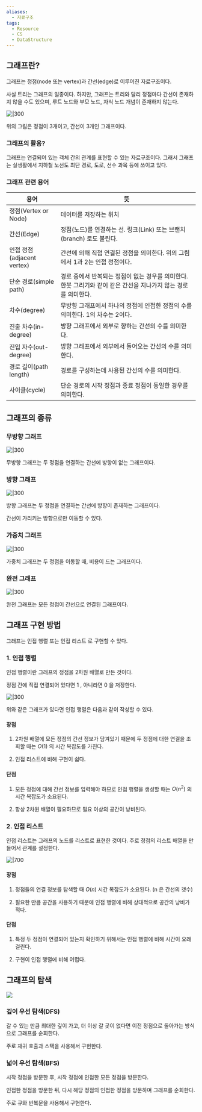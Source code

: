 ```yaml
---
aliases:
  - 자료구조
tags:
  - Resource
  - CS
  - DataStructure
---
```



## 그래프란?

그래프는 정점(node 또는 vertex)과 간선(edge)로 이루어진 자료구조이다.

사실 트리는 그래프의 일종이다. 하지만, 그래프는 트리와 달리 정점마다 간선이 존재하지 않을 수도 있으며, 루트 노드와 부모 노드, 자식 노드 개념이 존재하지 않는다.

![|300](https://oopy.lazyrockets.com/api/v2/notion/image?src=https%3A%2F%2Fs3-us-west-2.amazonaws.com%2Fsecure.notion-static.com%2Fa9d7ddb1-a0f5-4216-9410-f9624a2b5045%2Fgraph.drawio.png&blockId=d62d94fb-057e-4155-a47a-d23021dc99fe)

위의 그림은 정점이 3개이고, 간선이 3개인 그래프이다.

### 그래프의 활용?

그래프는 연결되어 있는 객체 간의 관계를 표현할 수 있는 자료구조이다. 그래서 그래프는 실생활에서 지하철 노선도 최단 경로, 도로, 선수 과목 등에 쓰이고 있다.

### 그래프 관련 용어


| 용어                     | 뜻                                                                |
| ---------------------- | ---------------------------------------------------------------- |
| 정점(Vertex or Node)     | 데이터를 저장하는 위치                                                     |
| 간선(Edge)               | 정점(노드)를 연결하는 선. 링크(Link) 또는 브랜치(branch) 로도 불린다.                  |
| 인접 정점(adjacent vertex) | 간선에 의해 직접 연결된 정점을 의미한다. 위의 그림에서 1과 2는 인접 정점이다.                   |
| 단순 경로(simple path)     | 경로 중에서 반복되는 정점이 없는 경우를 의미한다. 한붓 그리기와 같이 같은 간선을 지나가지 않는 경로를 의미한다. |
| 차수(degree)             | 무방향 그래프에서 하나의 정점에 인접한 정점의 수를 의미한다. 1의 차수는 2이다.                   |
| 진출 차수(in-degree)       | 방향 그래프에서 외부로 향하는 간선의 수를 의미한다.                                    |
| 진입 자수(out-degree)      | 방향 그래프에서 외부에서 들어오는 간선의 수를 의미한다.                                  |
| 경로 길이(path length)     | 경로를 구성하는데 사용된 간선의 수를 의미한다.                                       |
| 사이클(cycle)             | 단순 경로의 시작 정점과 종료 정점이 동일한 경우를 의미한다.                               |

## 그래프의 종류

### 무방향 그래프

![|300](https://oopy.lazyrockets.com/api/v2/notion/image?src=https%3A%2F%2Fs3-us-west-2.amazonaws.com%2Fsecure.notion-static.com%2Fb983dae3-b338-43c9-bf5c-fd6edef91571%2Fgraph.drawio_(1).png&blockId=52508f3f-57ab-45fd-a03b-f5547e05f9a4)

무방향 그래프는 두 정점을 연결하는 간선에 방향이 없는 그래프이다.

### 방향 그래프

![|300](https://oopy.lazyrockets.com/api/v2/notion/image?src=https%3A%2F%2Fs3-us-west-2.amazonaws.com%2Fsecure.notion-static.com%2F3bace58d-2983-4408-b565-110e6d4c153b%2Fgraph.drawio_(3).png&blockId=47d27535-92be-422e-9295-a791ad6724f8)

방향 그래프는 두 정점을 연결하는 간선에 방향이 존재하는 그래프이다.

간선이 가리키는 방향으로만 이동할 수 있다.

### 가중치 그래프

![|300](https://oopy.lazyrockets.com/api/v2/notion/image?src=https%3A%2F%2Fs3-us-west-2.amazonaws.com%2Fsecure.notion-static.com%2Faa68e09b-4ab8-46db-ab4c-9aa8376dcd19%2Fgraph.drawio_(4).png&blockId=5606c54c-7e33-4713-8ddb-6d5492e23eff)

가중치 그래프는 두 정점을 이동할 때, 비용이 드는 그래프이다.

### 완전 그래프

![|300](https://oopy.lazyrockets.com/api/v2/notion/image?src=https%3A%2F%2Fs3-us-west-2.amazonaws.com%2Fsecure.notion-static.com%2Fb1a535a1-0364-4613-a048-4e5fd852838a%2Fgraph.drawio_(5).png&blockId=c168a5aa-0076-47c0-ab1a-3f234fe9fe0d)

완전 그래프는 모든 정점이 간선으로 연결된 그래프이다.

## 그래프 구현 방법

그래프는 인접 행렬 또는 인접 리스트 로 구현할 수 있다.

### 1. 인접 행렬

인접 행렬이란 그래프의 정점을 2차원 배열로 만든 것이다.

정점 간에 직접 연결되어 있다면 1 , 아니라면 0 을 저장한다.

![|300](https://oopy.lazyrockets.com/api/v2/notion/image?src=https%3A%2F%2Fs3-us-west-2.amazonaws.com%2Fsecure.notion-static.com%2F74539cbb-5cca-4e9f-b61d-32d5fd6c4edd%2Fgraph.drawio_(1).png&blockId=097d7f6e-c43e-4dc4-97ca-0b9b79bb22a3)

위와 같은 그래프가 있다면 인접 행렬은 다음과 같이 작성할 수 있다.

#### 장점

1. 2차원 배열에 모든 정점의 간선 정보가 담겨있기 때문에 두 정점에 대한 연결을 조회할 때는 $O(1)$ 의 시간 복잡도를 가진다.

2. 인접 리스트에 비해 구현이 쉽다.

#### 단점

1. 모든 정점에 대해 간선 정보를 입력해야 하므로 인접 행렬을 생성할 때는 $O(n^2)$ 의 시간 복잡도가 소요된다.

2. 항상 2차원 배열이 필요하므로 필요 이상의 공간이 낭비된다.

### 2. 인접 리스트

인접 리스트는 그래프의 노드를 리스트로 표현한 것이다. 주로 정점의 리스트 배열을 만들어서 관계를 설정한다.

![|700](https://oopy.lazyrockets.com/api/v2/notion/image?src=https%3A%2F%2Fs3-us-west-2.amazonaws.com%2Fsecure.notion-static.com%2F65e88ffb-7629-47e2-82cc-331acf00391d%2Fgraph.drawio_(2).png&blockId=15d7faba-9846-4169-985f-1a4e851ba136)

#### 장점

1. 정점들의 연결 정보를 탐색할 때 $O(n)$ 시간 복잡도가 소요된다. (n 은 간선의 갯수)

2. 필요한 만큼 공간을 사용하기 때문에 인접 행렬에 비해 상대적으로 공간의 낭비가 적다.

#### 단점

1. 특정 두 정점이 연결되어 있는지 확인하기 위해서는 인접 행렬에 비해 시간이 오래 걸린다.

2. 구현이 인접 행렬에 비해 어렵다.

## 그래프의 탐색

![](https://oopy.lazyrockets.com/api/v2/notion/image?src=https%3A%2F%2Fs3-us-west-2.amazonaws.com%2Fsecure.notion-static.com%2F044e3717-08a5-4f2e-baaf-06452d6d9bf4%2Fdfs_bfs.gif&blockId=19d33091-37f9-4dde-8400-bcbab6804bc9)

### 깊이 우선 탐색(DFS)

갈 수 있는 만큼 최대한 깊이 가고, 더 이상 갈 곳이 없다면 이전 정점으로 돌아가는 방식으로 그래프를 순회한다.

주로 재귀 호출과 스택을 사용해서 구현한다.

### 넓이 우선 탐색(BFS)

시작 정점을 방문한 후, 시작 정점에 인접한 모든 정점을 방문한다.

인접한 정점을 방문한 뒤, 다시 해당 정점의 인접한 정점을 방문하며 그래프를 순회한다.

주로 큐와 반복문을 사용해서 구현한다.